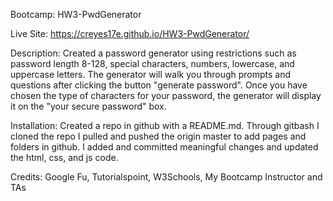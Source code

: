 Bootcamp: HW3-PwdGenerator

Live Site: https://creyes17e.github.io/HW3-PwdGenerator/

Description: Created a password generator using restrictions such as password length 8-128, special characters, numbers, lowercase, and uppercase letters. The generator will walk you through prompts and questions after clicking the button "generate password". Once you have chosen the type of characters for your password, the generator will display it on the "your secure password" box.

Installation: Created a repo in github with a README.md. Through gitbash I cloned the repo I pulled and pushed the origin master to add pages and folders in github. I added and committed meaningful changes and updated the html, css, and js code.

Credits: Google Fu, Tutorialspoint, W3Schools, My Bootcamp Instructor and TAs
